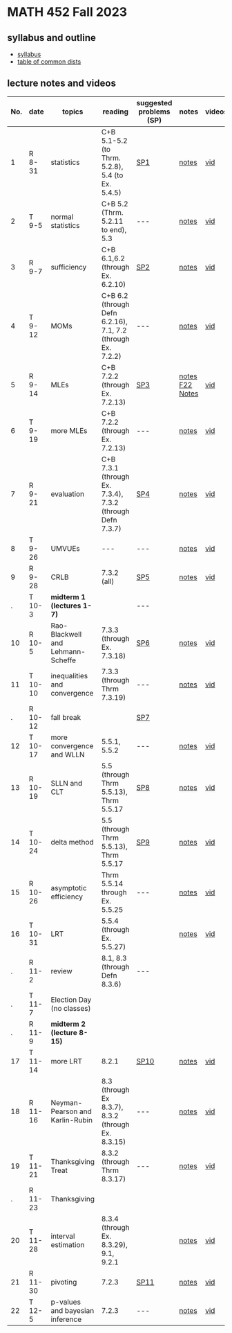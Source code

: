 # MATH 452 Fall 2023

## syllabus and outline

- [syllabus](docs/syllabus.md)
- [table of common dists](docs/distab_small.pdf)

## lecture notes and videos

No. | date | topics | reading             | suggested problems (SP) | notes | videos | quiz problem (QP) | 
--- | --- | --- | --- | --- | --------------- | --- | --- | 
1|R 8-31 | statistics |  C+B 5.1-5.2 (to Thrm. 5.2.8), 5.4 (to Ex. 5.4.5)         | [SP1](sp/sp1.pdf) | [notes](lns/lec1.pdf) | [vid](https://youtu.be/HOvf7KMHlX8) | [QP 1](qp/qp1.pdf) due Sept 7 | 
2|T 9-5 | normal statistics             |  C+B 5.2 (Thrm. 5.2.11 to end), 5.3 | --- | [notes](lns/lec2.pdf)| [vid](https://youtu.be/LuSjNvAnwi4?feature=shared)|  | 
3|R 9-7 | sufficiency | C+B 6.1,6.2 (through Ex. 6.2.10)               | [SP2](sp/sp2.pdf)| [notes](lns/lec3.pdf)| [vid](https://youtu.be/xLvJhUdabEE)| [QP 2](qp/qp2.pdf) due Sept 14 | 
4|T 9-12 | MOMs | C+B 6.2 (through Defn 6.2.16), 7.1, 7.2 (through Ex. 7.2.2)     | ---   | [notes](lns/lec4.pdf) | [vid](https://youtu.be/xLCuGIyuJTM) | ---     | 
5|R 9-14 | MLEs | C+B 7.2.2 (through Ex. 7.2.13) | [SP3](sp/sp3.pdf)            | [notes](lns/lec5.pdf) [F22 Notes](lns/lec5_22.pdf)| [vid](https://youtu.be/lLMaN14osVM)| [QP 3](qp/qp3.pdf) due Sept 21 | 
6|T 9-19 | more MLEs | C+B 7.2.2 (through Ex. 7.2.13) | ---         | [notes](lns/lec6.pdf) | [vid](https://youtu.be/ehzEtsA82hQ)      | --- |
7|R 9-21 | evaluation | C+B 7.3.1 (through Ex. 7.3.4), 7.3.2 (through Defn 7.3.7)              | [SP4](sp/sp4.pdf) | [notes](lns/lec7.pdf)| [vid](https://youtu.be/uFjDINDcP7k)| [QP 4](qp/qp4.pdf) due Sept 28 | 
8|T 9-26 | UMVUEs |  --- | ---              | [notes](lns/lec8.pdf)| [vid](https://youtu.be/ejCTwFNsNls)| --- |
9|R 9-28 | CRLB | 7.3.2 (all)             | [SP5](sp/sp5.pdf)| [notes](lns/lec9.pdf)| [vid](https://youtu.be/yiUZRXUnTgQ) | [QP 5](qp/qp5.pdf) due Oct 5 | 
. |T 10-3 | **midterm 1 (lectures 1-7)**  | | ---            | 
10|R 10-5 | Rao-Blackwell and Lehmann-Scheffe | 7.3.3 (through Ex. 7.3.18)        | [SP6](sp/sp6.pdf) | [notes](lns/lec10.pdf)| [vid](https://youtu.be/BDPnwMXLRQg) | [QP 6](qp/qp6.pdf) due Oct 17 | 
11|T 10-10 | inequalities and convergence | 7.3.3 (through Thrm 7.3.19)           | ---   | [notes](lns/lec11.pdf)| [vid](https://youtu.be/5jnn5yFUAF0)| --- | 
. |R 10-12 | fall break | | [SP7](sp/sp7.pdf) |
12 | T 10-17 | more convergence and WLLN | 5.5.1, 5.5.2 | ---       | [notes](lns/lec12.pdf)| [vid](https://youtu.be/IbZWAMXcQhs)       | [QP7](qp/qp7.pdf) due Oct 24 | 
13| R 10-19 | SLLN and CLT              |  5.5 (through Thrm 5.5.13), Thrm 5.5.17 | [SP8](sp/sp8.pdf) | [notes](lns/lec13.pdf)| [vid](https://youtu.be/a6Noe_U2fyE) | --- | 
14|T 10-24 | delta method               | 5.5 (through Thrm 5.5.13), Thrm 5.5.17 | [SP9](sp/sp9.pdf) | [notes](lns/lec14.pdf)| [vid](https://youtu.be/C-17-U7rgO0) | [QP8](qp/qp8.pdf) due Oct 31 | 
15|R 10-26 | asymptotic efficiency      | Thrm 5.5.14 through Ex. 5.5.25          | --- | [notes](lns/lec15.pdf) | [vid](https://youtu.be/oDgfDtav0iY)| ---  | 
16|T 10-31 | LRT         | 5.5.4 (through Ex. 5.5.27)      |  | [notes](lns/lec16.pdf) | [vid](https://youtu.be/mW3lr-D1zYo)| [QP9](qp/qp9.pdf) due Nov 7 | 
. |R 11-2 | review              |  8.1, 8.3 (through Defn 8.3.6)  | --- | | |  | 
. | T 11-7 | Election Day (no classes)  | | | |     | [QP10](qp/qp10.pdf) due Nov 16
.|R 11-9 | **midterm 2 (lecture 8-15)**| | | | | |
17|T 11-14 | more LRT |  8.2.1 | [SP10](sp/sp10.pdf) | [notes](lns/lec17.pdf)    | [vid](https://youtu.be/o7JDEPiR4FA)|  | 
18|R 11-16 | Neyman-Pearson and Karlin-Rubin          |  8.3 (through Ex 8.3.7), 8.3.2 (through Ex. 8.3.15)  | ---  | [notes](lns/lec18.pdf)| [vid](https://youtu.be/hN9ZbVigPkk) | [QP11](qp/qp11.pdf) due Nov 28 | 
19|T 11-21 | Thanksgiving Treat               | 8.3.2 (through Thrm 8.3.17)  | --- | [notes](lns/lec19.pdf)| [vid](https://youtu.be/atDA98KQ-3M) | ---  | 
. | R 11-23 | Thanksgiving              | 
20|T 11-28 | interval estimation        |  8.3.4 (through Ex. 8.3.29), 9.1, 9.2.1 |       | [notes](lns/lec20.pdf)| [vid](https://youtu.be/qBUodg2WHL0) |    | 
21|R 11-30 | pivoting | 7.2.3             | [SP11](sp/sp11.pdf) |[notes](lns/lec21.pdf)| [vid](https://youtu.be/rcvtUe5I8vY) | [QP12](qp/qp12.pdf) Due Dec 7 | 
22|T 12-5 | p-values and bayesian inference  |  7.2.3 | ---         | [notes](lns/lec22.pdf)| [vid](https://youtu.be/L_dkP6IPSiY)   | --- | 

